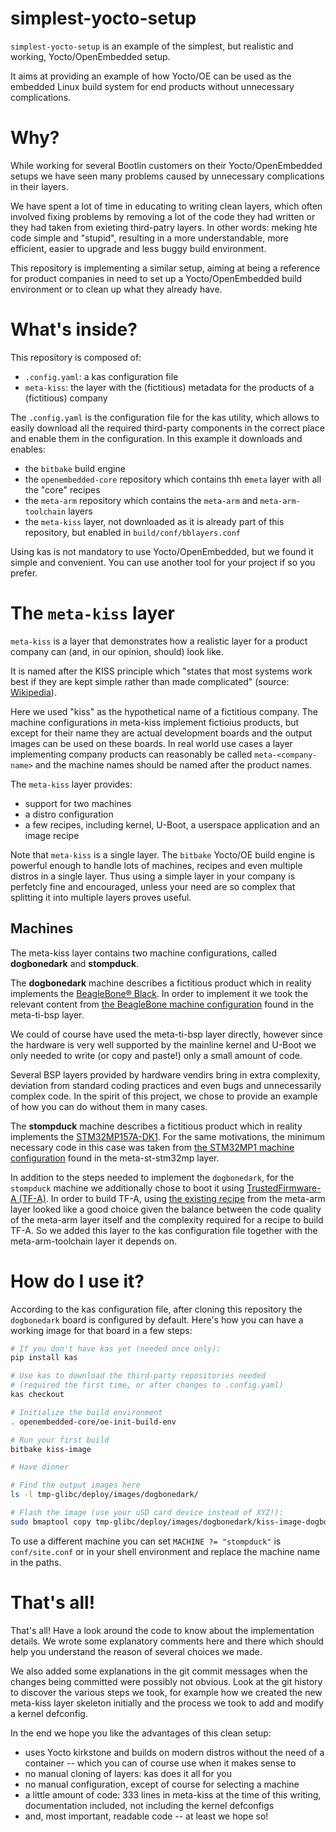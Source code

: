 # simplest-yocto-setup

`simplest-yocto-setup` is an example of the simplest, but realistic and
working, Yocto/OpenEmbedded setup.

It aims at providing an example of how Yocto/OE can be used as the embedded
Linux build system for end products without unnecessary complications.

# Why?

While working for several Bootlin customers on their Yocto/OpenEmbedded
setups we have seen many problems caused by unnecessary complications in
their layers.

We have spent a lot of time in educating to writing clean layers, which
often involved fixing problems by removing a lot of the code they had
written or they had taken from exieting third-patry layers. In other words:
meking hte code simple and "stupid", resulting in a more understandable,
more efficient, easier to upgrade and less buggy build environment.

This repository is implementing a similar setup, aiming at being a
reference for product companies in need to set up a Yocto/OpenEmbedded
build environment or to clean up what they already have.

# What's inside?

This repository is composed of:

 * `.config.yaml`: a kas configuration file
 * `meta-kiss`: the layer with the (fictitious) metadata for the products
   of a (fictitious) company

The `.config.yaml` is the configuration file for the kas utility, which
allows to easily download all the required third-party components in the
correct place and enable them in the configuration. In this example it
downloads and enables:

 * the `bitbake` build engine
 * the `openembedded-core` repository which contains thh e`meta` layer
   with all the "core" recipes
 * the `meta-arm` repository which contains the `meta-arm` and
   `meta-arm-toolchain` layers
 * the `meta-kiss` layer, not downloaded as it is already part of this
   repository, but enabled in `build/conf/bblayers.conf`

Using kas is not mandatory to use Yocto/OpenEmbedded, but we found it
simple and convenient. You can use another tool for your project if so you
prefer.

# The `meta-kiss` layer

`meta-kiss` is a layer that demonstrates how a realistic layer for a
product company can (and, in our opinion, should) look like.

It is named after the KISS principle which "states that most systems work
best if they are kept simple rather than made complicated" (source:
[Wikipedia](https://en.wikipedia.org/wiki/KISS_principle)).

Here we used "kiss" as the hypothetical name of a fictitious company. The
machine configurations in meta-kiss implement fictioius products, but
except for their name they are actual development boards and the output
images can be used on these boards. In real world use cases a layer
implementing company products can reasonably be called
`meta-<company-name>` and the machine names should be named after the
product names.

The `meta-kiss` layer provides:

 * support for two machines
 * a distro configuration
 * a few recipes, including kernel, U-Boot, a userspace application and an
   image recipe

Note that `meta-kiss` is a single layer. The `bitbake` Yocto/OE build
engine is powerful enough to handle lots of machines, recipes and even
multiple distros in a single layer. Thus using a simple layer in your
company is perfetcly fine and encouraged, unless your need are so complex
that splitting it into multiple layers proves useful.

## Machines

The meta-kiss layer contains two machine configurations, called
**dogbonedark** and **stompduck**.

The **dogbonedark** machine describes a fictitious product which in reality
implements the [BeagleBone®
Black](https://www.beagleboard.org/boards/beaglebone-black). In order to
implement it we took the relevant content from [the BeagleBone machine
configuration](https://git.yoctoproject.org/meta-ti/tree/meta-ti-bsp/conf/machine/beaglebone.conf)
found in the meta-ti-bsp layer.

We could of course have used the meta-ti-bsp layer directly, however since
the hardware is very well supported by the mainline kernel and U-Boot we
only needed to write (or copy and paste!) only a small amount of code.

Several BSP layers provided by hardware vendirs bring in extra complexity,
deviation from standard coding practices and even bugs and unnecessarily
complex code. In the spirit of this project, we chose to provide an example
of how you can do without them in many cases.

The **stompduck** machine describes a fictitious product which in reality
implements the
[STM32MP157A-DK1](https://www.st.com/en/evaluation-tools/stm32mp157a-dk1.html). For
the same motivations, the minimum necessary code in this case was taken
from [the STM32MP1 machine
configuration](https://github.com/STMicroelectronics/meta-st-stm32mp/blob/mickledore/conf/machine/stm32mp1.conf)
found in the meta-st-stm32mp layer.

In addition to the steps needed to implement the `dogbonedark`, for the
`stompduck` machine we additionally chose to boot it using
[TrustedFirmware-A (TF-A)](https://www.trustedfirmware.org/projects/tf-a/).
In order to build TF-A, using [the existing
recipe](https://git.yoctoproject.org/meta-arm/tree/meta-arm/recipes-bsp/trusted-firmware-a)
from the meta-arm layer looked like a good choice given the balance between
the code quality of the meta-arm layer itself and the complexity required
for a recipe to build TF-A. So we added this layer to the kas configuration
file together with the meta-arm-toolchain layer it depends on.

# How do I use it?

According to the kas configuration file, after cloning this repository the
`dogbonedark` board is configured by default. Here's how you can have a
working image for that board in a few steps:

```bash
# If you don't have kas yet (needed once only):
pip install kas

# Use kas to download the third-party repositories needed
# (required the first time, or after changes to .config.yaml)
kas checkout

# Initialize the build environment
. openembedded-core/oe-init-build-env

# Run your first build
bitbake kiss-image

# Have dinner

# Find the output images here
ls -l tmp-glibc/deploy/images/dogbonedark/

# Flash the image (use your uSD card device instead of XYZ!):
sudo bmaptool copy tmp-glibc/deploy/images/dogbonedark/kiss-image-dogbonedark.wic /dev/XYZ
```

To use a different machine you can set `MACHINE ?= "stompduck"` is
`conf/site.conf` or in your shell environment and replace the machine name
in the paths.

# That's all!

That's all! Have a look around the code to know about the implementation
details. We wrote some explanatory comments here and there which should
help you understand the reason of several choices we made.

We also added some explanations in the git commit messages when the changes
being committed were possibly not obvious. Look at the git history to
discover the various steps we took, for example how we created the new
meta-kiss layer skeleton initially and the process we took to add and
modify a kernel defconfig.

In the end we hope you like the advantages of this clean setup:

 * uses Yocto kirkstone and builds on modern distros without the need of a
   container -- which you can of course use when it makes sense to
 * no manual cloning of layers: kas does it all for you
 * no manual configuration, except of course for selecting a machine
 * a little amount of code: 333 lines in meta-kiss at the time of this
   writing, documentation included, not including the kernel defconfigs
 * and, most important, readable code -- at least we hope so!
